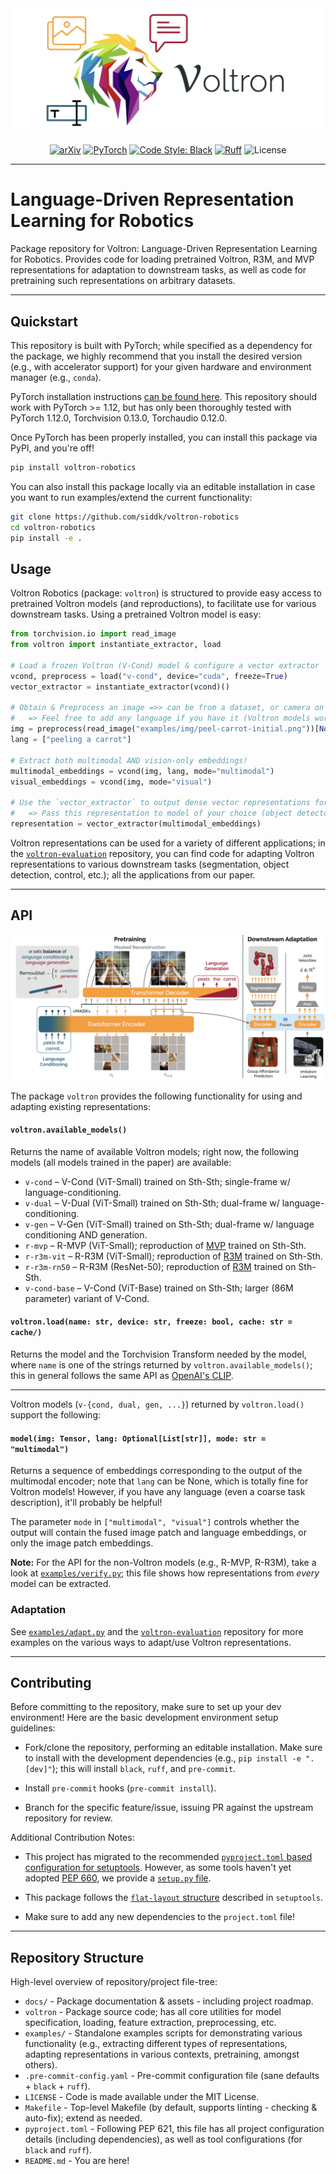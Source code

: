 <div align="center">
    <img src="docs/assets/voltron-banner.png" alt="Voltron Logo"/>
</div>

<div align="center">

[![arXiv](https://img.shields.io/badge/arXiv-2302.12766-df2a2a.svg?style=for-the-badge)](https://arxiv.org/abs/2302.12766)
[![PyTorch](https://img.shields.io/badge/PyTorch-1.12.0-EE4C2C.svg?style=for-the-badge&logo=pytorch)](https://pytorch.org/get-started/previous-versions/#v1120)
[![Code Style: Black](https://img.shields.io/badge/Code%20Style-Black-000000?style=for-the-badge)](https://github.com/psf/black)
[![Ruff](https://img.shields.io/badge/%E2%9A%A1%EF%B8%8F-Ruff-orange?style=for-the-badge)](https://github.com/charliermarsh/ruff)
![License](https://img.shields.io/github/license/siddk/lila?color=blueviolet&style=for-the-badge)

</div>

---

# Language-Driven Representation Learning for Robotics

Package repository for Voltron: Language-Driven Representation Learning for Robotics. Provides code for loading
pretrained Voltron, R3M, and MVP representations for adaptation to downstream tasks, as well as code for pretraining
such representations on arbitrary datasets.

---

## Quickstart

This repository is built with PyTorch; while specified as a dependency for the package, we highly recommend that
you install the desired version (e.g., with accelerator support) for your given hardware and environment
manager (e.g., `conda`).

PyTorch installation instructions [can be found here](https://pytorch.org/get-started/locally/). This repository
should work with PyTorch >= 1.12, but has only been thoroughly tested with PyTorch 1.12.0, Torchvision 0.13.0,
Torchaudio 0.12.0.

Once PyTorch has been properly installed, you can install this package via PyPI, and you're off!

```bash
pip install voltron-robotics
```

You can also install this package locally via an editable installation in case you want to run examples/extend the
current functionality:

```bash
git clone https://github.com/siddk/voltron-robotics
cd voltron-robotics
pip install -e .
```

## Usage

Voltron Robotics (package: `voltron`) is structured to provide easy access to pretrained Voltron models (and
reproductions), to facilitate use for various downstream tasks. Using a pretrained Voltron model is easy:

```python
from torchvision.io import read_image
from voltron import instantiate_extractor, load

# Load a frozen Voltron (V-Cond) model & configure a vector extractor
vcond, preprocess = load("v-cond", device="cuda", freeze=True)
vector_extractor = instantiate_extractor(vcond)()

# Obtain & Preprocess an image =>> can be from a dataset, or camera on a robot, etc.
#   => Feel free to add any language if you have it (Voltron models work either way!)
img = preprocess(read_image("examples/img/peel-carrot-initial.png"))[None, ...].to("cuda")
lang = ["peeling a carrot"]

# Extract both multimodal AND vision-only embeddings!
multimodal_embeddings = vcond(img, lang, mode="multimodal")
visual_embeddings = vcond(img, mode="visual")

# Use the `vector_extractor` to output dense vector representations for downstream applications!
#   => Pass this representation to model of your choice (object detector, control policy, etc.)
representation = vector_extractor(multimodal_embeddings)
```

Voltron representations can be used for a variety of different applications; in the
[`voltron-evaluation`](https://github.com/siddk/voltron-evaluation) repository, you can find code for adapting Voltron
representations to various downstream tasks (segmentation, object detection, control, etc.); all the applications from
our paper.

---

## API

![Voltron Framework](docs/assets/voltron-framework.png)

The package `voltron` provides the following functionality for using and adapting existing representations:

#### `voltron.available_models()`

Returns the name of available Voltron models; right now, the following models (all models trained in the paper) are
available:

- `v-cond` – V-Cond (ViT-Small) trained on Sth-Sth; single-frame w/ language-conditioning.
- `v-dual` – V-Dual (ViT-Small) trained on Sth-Sth; dual-frame w/ language-conditioning.
- `v-gen` – V-Gen (ViT-Small) trained on Sth-Sth; dual-frame w/ language conditioning AND generation.
- `r-mvp` – R-MVP (ViT-Small); reproduction of [MVP](https://github.com/ir413/mvp) trained on Sth-Sth.
- `r-r3m-vit` – R-R3M (ViT-Small); reproduction of [R3M](https://github.com/facebookresearch/r3m) trained on Sth-Sth.
- `r-r3m-rn50` – R-R3M (ResNet-50); reproduction of [R3M](https://github.com/facebookresearch/r3m) trained on Sth-Sth.
- `v-cond-base` – V-Cond (ViT-Base) trained on Sth-Sth; larger (86M parameter) variant of V-Cond.

#### `voltron.load(name: str, device: str, freeze: bool, cache: str = cache/)`

Returns the model and the Torchvision Transform needed by the model, where `name` is one of the strings returned
by `voltron.available_models()`; this in general follows the same API as
[OpenAI's CLIP](https://github.com/openai/CLIP).

---

Voltron models (`v-{cond, dual, gen, ...}`) returned by `voltron.load()` support the following:

#### `model(img: Tensor, lang: Optional[List[str]], mode: str = "multimodal")`

Returns a sequence of embeddings corresponding to the output of the multimodal encoder; note that `lang` can be None,
which is totally fine for Voltron models! However, if you have any language (even a coarse task description), it'll
probably be helpful!

The parameter `mode` in `["multimodal", "visual"]` controls whether the output will contain the fused image patch and
language embeddings, or only the image patch embeddings.

**Note:** For the API for the non-Voltron models (e.g., R-MVP, R-R3M), take a look at
[`examples/verify.py`](examples/verify.py); this file shows how representations from *every* model can be extracted.

### Adaptation

See [`examples/adapt.py`](examples/adapt.py) and the [`voltron-evaluation`](https://github.com/siddk/voltron-evaluation)
repository for more examples on the various ways to adapt/use Voltron representations.

---

## Contributing

Before committing to the repository, make sure to set up your dev environment!
Here are the basic development environment setup guidelines:

+ Fork/clone the repository, performing an editable installation. Make sure to install with the development dependencies
  (e.g., `pip install -e ".[dev]"`); this will install `black`, `ruff`, and `pre-commit`.

+ Install `pre-commit` hooks (`pre-commit install`).

+ Branch for the specific feature/issue, issuing PR against the upstream repository for review.

Additional Contribution Notes:
- This project has migrated to the recommended
  [`pyproject.toml` based configuration for setuptools](https://setuptools.pypa.io/en/latest/userguide/quickstart.html).
  However, as some tools haven't yet adopted [PEP 660](https://peps.python.org/pep-0660/), we provide a
  [`setup.py` file](https://setuptools.pypa.io/en/latest/userguide/pyproject_config.html).

- This package follows the [`flat-layout` structure](https://setuptools.pypa.io/en/latest/userguide/package_discovery.html#flat-layout)
  described in `setuptools`.

- Make sure to add any new dependencies to the `project.toml` file!

---

## Repository Structure

High-level overview of repository/project file-tree:

+ `docs/` - Package documentation & assets - including project roadmap.
+ `voltron` - Package source code; has all core utilities for model specification, loading, feature extraction,
              preprocessing, etc.
+ `examples/` - Standalone examples scripts for demonstrating various functionality (e.g., extracting different types
                of representations, adapting representations in various contexts, pretraining, amongst others).
+ `.pre-commit-config.yaml` - Pre-commit configuration file (sane defaults + `black` + `ruff`).
+ `LICENSE` - Code is made available under the MIT License.
+ `Makefile` - Top-level Makefile (by default, supports linting - checking & auto-fix); extend as needed.
+ `pyproject.toml` - Following PEP 621, this file has all project configuration details (including dependencies), as
                     well as tool configurations (for `black` and `ruff`).
+ `README.md` - You are here!
